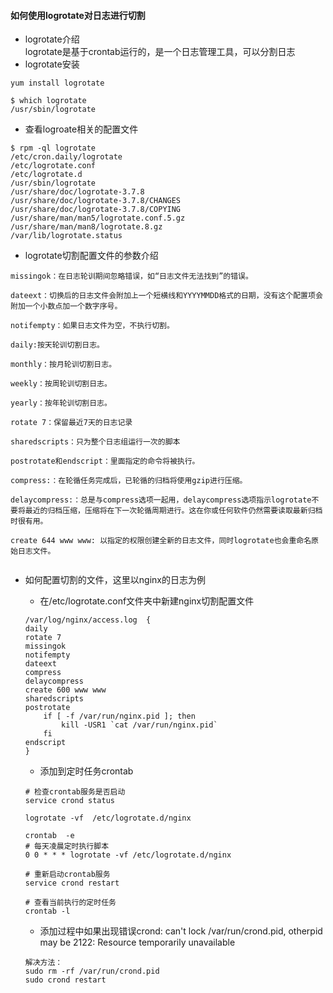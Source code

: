 #### 如何使用logrotate对日志进行切割
* logrotate介绍<br/>
logrotate是基于crontab运行的，是一个日志管理工具，可以分割日志
* logrotate安装
```
yum install logrotate

$ which logrotate
/usr/sbin/logrotate

```
* 查看logroate相关的配置文件<br/>
```
$ rpm -ql logrotate
/etc/cron.daily/logrotate
/etc/logrotate.conf
/etc/logrotate.d
/usr/sbin/logrotate
/usr/share/doc/logrotate-3.7.8
/usr/share/doc/logrotate-3.7.8/CHANGES
/usr/share/doc/logrotate-3.7.8/COPYING
/usr/share/man/man5/logrotate.conf.5.gz
/usr/share/man/man8/logrotate.8.gz
/var/lib/logrotate.status
```

* logrotate切割配置文件的参数介绍
```
missingok：在日志轮训期间忽略错误，如“日志文件无法找到”的错误。

dateext：切换后的日志文件会附加上一个短横线和YYYYMMDD格式的日期，没有这个配置项会附加一个小数点加一个数字序号。

notifempty：如果日志文件为空，不执行切割。

daily:按天轮训切割日志。

monthly：按月轮训切割日志。

weekly：按周轮训切割日志。

yearly：按年轮训切割日志。

rotate 7：保留最近7天的日志记录

sharedscripts：只为整个日志组运行一次的脚本

postrotate和endscript：里面指定的命令将被执行。

compress:：在轮循任务完成后，已轮循的归档将使用gzip进行压缩。

delaycompress:：总是与compress选项一起用，delaycompress选项指示logrotate不要将最近的归档压缩，压缩将在下一次轮循周期进行。这在你或任何软件仍然需要读取最新归档时很有用。

create 644 www www: 以指定的权限创建全新的日志文件，同时logrotate也会重命名原始日志文件。


```


* 如何配置切割的文件，这里以nginx的日志为例<br/>
    * 在/etc/logrotate.conf文件夹中新建nginx切割配置文件
    ```
    /var/log/nginx/access.log  {
    daily
    rotate 7
    missingok
    notifempty
    dateext
    compress
    delaycompress
    create 600 www www
    sharedscripts
    postrotate
        if [ -f /var/run/nginx.pid ]; then
            kill -USR1 `cat /var/run/nginx.pid`
        fi
    endscript
    }

    ```

    * 添加到定时任务crontab
    ```
    # 检查crontab服务是否启动
    service crond status

    logrotate -vf  /etc/logrotate.d/nginx

    crontab  -e  
    # 每天凌晨定时执行脚本
    0 0 * * * logrotate -vf /etc/logrotate.d/nginx  

    # 重新启动crontab服务
    service crond restart

    # 查看当前执行的定时任务
    crontab -l

    ```
    * 添加过程中如果出现错误crond: can't lock /var/run/crond.pid, otherpid may be 2122: Resource temporarily unavailable
    ```
    解决方法：
    sudo rm -rf /var/run/crond.pid 
    sudo crond restart
    ```
